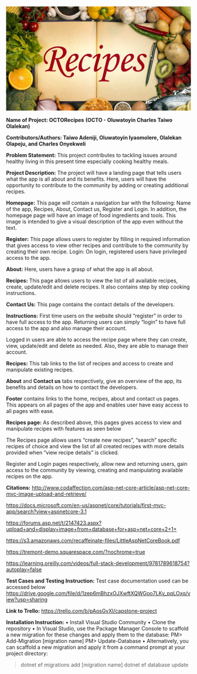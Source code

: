 ![](Recipes-Banner.jpg)


**Name of Project: OCTORecipes**
**(OCTO - Oluwatoyin Charles Taiwo Olalekan)**

**Contributors/Authors: Taiwo Adeniji, Oluwatoyin Iyaomolere, Olalekan Olapeju, and Charles Onyekweli**

**Problem Statement:** This project contributes to tackling issues around healthy living in this present time especially cooking healthy meals.

**Project Description:**  The project will have a landing page that tells users what the app is all about and its benefits. Here, users will have the opportunity to contribute to the community by adding or creating additional recipes.

**Homepage:**  This page will contain a navigation bar with the following: Name of the app, Recipes, About, Contact us, Register and Login. In addition, the homepage page will have an image of food ingredients and tools. This image is intended to give a visual description of the app even without the text. 

**Register:** This page allows users to register by filling in required information that gives access to view other recipes and contribute to the community by creating their own recipe.
Login: On login, registered users have privileged access to the app.

**About:** Here, users have a grasp of what the app is all about.

**Recipes:** This page allows users to view the list of all available recipes, create, update/edit and delete recipes. It also contains step by step cooking instructions.

**Contact Us:** This page contains the contact details of the developers.

**Instructions:** First time users on the website should “register” in order to have full access to the app. Returning users can simply “login” to have full access to the app and also manage their account.

 

Logged in users are able to access the recipe page where they can create, view, update/edit and delete as needed. Also, they are able to manage their account.

 
**Recipes:** This tab links to the list of recipes and access to create and manipulate existing recipes.
 

**About** and **Contact us** tabs respectively, give an overview of the app, its benefits and details on how to contact the developers.
 
**Footer** contains links to the home, recipes, about and contact us pages. This appears on all pages of the app and enables user have easy access to all pages with ease.

 

**Recipes page:** As described above, this pages gives access to view and manipulate recipes with features as seen below
 
The Recipes page allows users “create new recipes”, “search” specific recipes of choice and view the list of all created recipes with more details provided when “view recipe details” is clicked.

Register and Login pages respectively, allow new and returning users, gain access to the community by viewing, creating and manipulating available recipes on the app.

 

 
**Citations:** 
http://www.codaffection.com/asp-net-core-article/asp-net-core-mvc-image-upload-and-retrieve/ 

https://docs.microsoft.com/en-us/aspnet/core/tutorials/first-mvc-app/search?view=aspnetcore-3.1 

https://forums.asp.net/t/2147423.aspx?upload+and+display+image+from+database+for+asp+net+core+2+1+ 

https://s3.amazonaws.com/recaffeinate-files/LittleAspNetCoreBook.pdf

https://tremont-demo.squarespace.com/?nochrome=true

https://learning.oreilly.com/videos/full-stack-development/9781789618754?autoplay=false

**Test Cases and Testing Instruction:** Test case documentation used can be accessed below
https://drive.google.com/file/d/1zep6mBhzxOJXwftXQWGoo7LKv_pqLOxq/view?usp=sharing

**Link to Trello:** https://trello.com/b/pAosGvXl/capstone-project

**Installation Instruction:**
•	Install Visual Studio Community
•	Clone the repository
•	In Visual Studio, use the Package Manager Console to scaffold a new migration for these changes and apply them to the database:
PM> Add-Migration [migration name]
PM> Update-Database 
•	Alternatively, you can scaffold a new migration and apply it from a command prompt at your project directory:
> dotnet ef migrations add [migration name]
> dotnet ef database update



